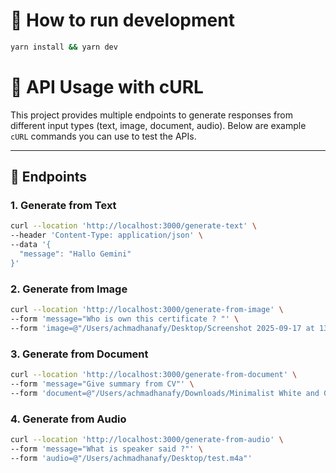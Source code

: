 # 🚀 How to run development
```bash
yarn install && yarn dev
```

# 🚀 API Usage with cURL

This project provides multiple endpoints to generate responses from different input types (text, image, document, audio). Below are example `cURL` commands you can use to test the APIs.

---

## 📖 Endpoints

### 1. Generate from **Text**
```bash
curl --location 'http://localhost:3000/generate-text' \
--header 'Content-Type: application/json' \
--data '{
  "message": "Hallo Gemini"
}'
```

### 2. Generate from **Image**
```bash
curl --location 'http://localhost:3000/generate-from-image' \
--form 'message="Who is own this certificate ? "' \
--form 'image=@"/Users/achmadhanafy/Desktop/Screenshot 2025-09-17 at 13.11.55.png"'
```

### 3. Generate from **Document**
```bash
curl --location 'http://localhost:3000/generate-from-document' \
--form 'message="Give summary from CV"' \
--form 'document=@"/Users/achmadhanafy/Downloads/Minimalist White and Grey Professional Resume.pdf"'
```

### 4. Generate from **Audio** 
```bash
curl --location 'http://localhost:3000/generate-from-audio' \
--form 'message="What is speaker said ?"' \
--form 'audio=@"/Users/achmadhanafy/Desktop/test.m4a"'
```